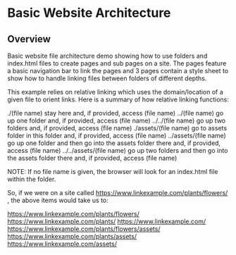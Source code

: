 # Basic Website Architecture

## Overview

Basic website file architecture demo showing how to use folders and index.html files to create pages and sub pages on a site. The pages feature a basic navigation bar to link the pages and 3 pages contain a style sheet to show how to handle linking files between folders of different depths.

This example relies on relative linking which uses the domain/location of a given file to orient links. Here is a summary of how relative linking functions:

./(file name)			    stay here and, if provided, access (file name)
../(file name) 			    go up one folder and, if provided, access (file name)
../../(file name)			go up two folders and, if provided, access (file name)
./assets/(file name)		go to assets folder in this folder and, if provided, access (file name)
../assets/(file name)		go up one folder and then go into the assets folder there and, if provided, access (file name)
../../assets/(file name) 	go up two folders and then go into the assets folder there and, if provided, access (file name)

NOTE: If no file name is given, the browser will look for an index.html file within the folder.

So, if we were on a site called https://www.linkexample.com/plants/flowers/ , the above items would take us to:

https://www.linkexample.com/plants/flowers/
https://www.linkexample.com/plants/
https://www.linkexample.com/
https://www.linkexample.com/plants/flowers/assets/
https://www.linkexample.com/plants/assets/
https://www.linkexample.com/assets/

